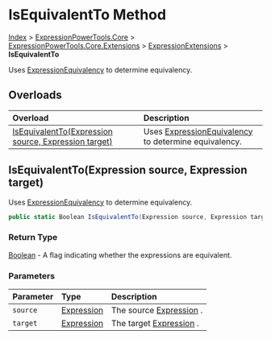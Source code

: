 ﻿# IsEquivalentTo Method

[Index](../index.md) > [ExpressionPowerTools.Core](ExpressionPowerTools.Core.a.md) > [ExpressionPowerTools.Core.Extensions](ExpressionPowerTools.Core.Extensions.n.md) > [ExpressionExtensions](ExpressionPowerTools.Core.Extensions.ExpressionExtensions.cs.md) > **IsEquivalentTo**

Uses [ExpressionEquivalency](ExpressionPowerTools.Core.Comparisons.ExpressionEquivalency.cs.md) to determine equivalency.

## Overloads

| Overload | Description |
| :-- | :-- |
| [IsEquivalentTo(Expression source, Expression target)](#isequivalenttoexpression-source-expression-target) | Uses [ExpressionEquivalency](ExpressionPowerTools.Core.Comparisons.ExpressionEquivalency.cs.md) to determine equivalency. |
## IsEquivalentTo(Expression source, Expression target)

Uses [ExpressionEquivalency](ExpressionPowerTools.Core.Comparisons.ExpressionEquivalency.cs.md) to determine equivalency.

```csharp
public static Boolean IsEquivalentTo(Expression source, Expression target)
```

### Return Type

 [Boolean](https://docs.microsoft.com/dotnet/api/system.boolean)  - A flag indicating whether the expressions are equivalent.

### Parameters

| Parameter | Type | Description |
| :-- | :-- | :-- |
| `source` | [Expression](https://docs.microsoft.com/dotnet/api/system.linq.expressions.expression) | The source [Expression](https://docs.microsoft.com/dotnet/api/system.linq.expressions.expression) . |
| `target` | [Expression](https://docs.microsoft.com/dotnet/api/system.linq.expressions.expression) | The target [Expression](https://docs.microsoft.com/dotnet/api/system.linq.expressions.expression) . |


